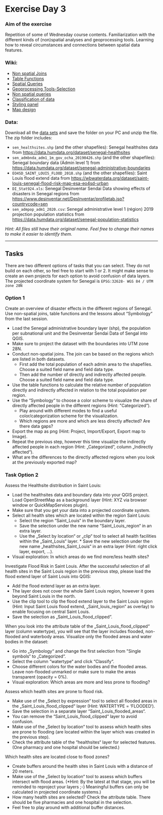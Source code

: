 # Exercise Day 3

### Aim of the exercise
Repetition of some of Wednesday course contents.
Familiarization with the different kinds of (non)spatial analyses and geoprocessing tools.
Learning how to reveal circumstances and connections between spatial data features.

### Wiki:
* [Non spatial Joins](https://gitlab.com/Alec-SE/gis-in-anticipatory-humanitarian-action/-/wikis/non-spatial-joins)
* [Table Functions](https://gitlab.com/Alec-SE/gis-in-anticipatory-humanitarian-action/-/wikis/table-functions)
* [Spatial Queries](https://gitlab.com/Alec-SE/gis-in-anticipatory-humanitarian-action/-/wikis/Spatial-queries)
* [Geoprocessing Tools-Selection](https://gitlab.com/Alec-SE/gis-in-anticipatory-humanitarian-action/-/wikis/Geoprocessing-tools)
* [Non spatial queries](https://gitlab.com/Alec-SE/gis-in-anticipatory-humanitarian-action/-/wikis/non-spatial-queries)
* [Classification of data](https://gitlab.com/Alec-SE/gis-in-anticipatory-humanitarian-action/-/wikis/Classification-of-data)
* [Styling panel](https://gitlab.com/Alec-SE/gis-in-anticipatory-humanitarian-action/-/wikis/Styling-panel)
* [Map design](https://gitlab.com/Alec-SE/gis-in-anticipatory-humanitarian-action/-/wikis/map-design)

### Data:
Download all the [data sets](Ex4_Data.zip) and save the folder on your PC and unzip the file. The zip folder includes:
- `sen_healthsites.shp` (and the other shapefiles): Senegal healthsites data from https://data.humdata.org/dataset/senegal-healthsites
- `sen_admbnda_adm1_1m_gov_ocha_20190426.shp` (and the other shapefiles): Senegal boundary data (Admin level 1) from https://data.humdata.org/dataset/senegal-administrative-boundaries
- `EO4SD_SAINT_LOUIS_FLOOD_2018.shp` (and the other shapefiles): Saint Louis flood extend data from https://wbwaterdata.org/dataset/saint-louis-senegal-flood-risk-map-esa-eo4sd-urban
- `DI_Stat924.xls`: Senegal Desinventar Sendai Data showing effects of disasters in Senegal regions from https://www.desinventar.net/DesInventar/profiletab.jsp?countrycode=sen
- `sen_admpop_adm1_2020.csv`: Senegal administrative level 1 (région) 2019 projection population statistics from https://data.humdata.org/dataset/senegal-population-statistics

*Hint: All files still have their original name. Feel free to change their names to make it easier to identify them.*

---

## Tasks

There are two different options of tasks that you can select. They do not build on each other, so feel free to start with 1 or 2. It might make sense to create an own projects for each option to avoid confusion of data layers. The projected coordinate system for Senegal is `EPSG:32628- WGS 84 / UTM zone 28N`

### Option 1
Create an overview of disaster effects in the different regions of Senegal. Use non-spatial joins, table functions and the lessons about “Symbology“ from the last session.

* Load the Senegal administrative boundary layer (shp),  the population per subnational unit  and the Desinventar Sendai Data of Sengal into QGIS.
* Make sure to project the dataset with the boundaries into UTM zone 28N.
* Conduct non-spatial joins. The join can be based on the regions which are listed in both datasets.
    * First add the total population of each admin area to the shapefiles. Choose a suited field name and field data type.
    * Then add the number of directly and indirectly affected people. Choose a suited field name and field data type.
* Use the table functions to calculate the relative number of population directly and indirectly affected in relation to the total population per region.
* Use the “Symbology“ to choose a color scheme to visualize the share of directly affected people in the different regions (Hint: "Categorized“).
    * Play around with different modes to find a useful color/categorization scheme for the visualization.
    * Which regions are more and which are less directly affected? Are there data gaps?
* Export the map as png (Hint: Project, Import/Export, Export map to Image).
* Repeat the previous step, however this time visualize the indirectly affected people in each region (Hint: „Categorized“, column „Indirectly affected“).
* What are the differences to the directly affected regions when you look at the previously exported map?

### Task Option 2
Assess the Healthsite distribution in Saint Louis:
* Load the healthsites data and boundary data into your QGIS project. Load OpenStreetMap as a background layer (Hint: XYZ via browser window or QuickMapServices plugin).
* Make sure that you get your data into a projected coordinate system.
* Select all health sites which are located within the region Saint Louis:
    * Select the region “Saint_Louis“ in the boundary layer.
    * Save the selection under the new name “Saint_Louis_region“ in an extra layer.
    * Use the „Select by location“ or „clip“ tool to select all health facilities within the „Saint_Louis“ layer. * Save the new selection under the new name „healthsites_Saint_Louis“ in an extra layer (Hint: right click layer, export, …).
* Visual exploration: In which areas do we find more/less health sites?

Investigate Flood Risk in Saint Louis. After the successful selection of all health sites in the Saint Louis region in the previous step, please load the flood extend layer of Saint Louis into QGIS:
* Add the flood extend layer as an extra layer.
* The layer does not cover the whole Saint Louis region, however it goes beyond Saint Louis in the north.
* Use the clip tool to clip the flood extend layer to the Saint Louis region (Hint: Input Saint Louis flood extend, „Saint_louis_region“ as overlay) to enable focusing on central Saint Louis.
* Save the selection as „Saint_Louis_flood_clipped“.

When you look into the attribute table of the „Saint_Louis_flood_clipped“ layer (column watertype), you will see that the layer includes flooded, non-flooded and waterbody areas. Visualize only the flooded areas and water bodies in the dataset:
* Go into „Symbology“ and change the first selection from "Single symbols“ to „Categorized“.
* Select the column “watertype“ and click “Classify“.
* Choose different colors for the water bodies and the flooded areas. Leave non-flooded unmarked or make sure to make the areas transparent (opacity = 0%).
* Visual exploration: Which areas are more and less prone to flooding?

Assess which health sites are prone to flood risk.
* Make use of the „Select by expression“ tool to select all flooded areas in the „Saint_Louis_flood_clipped“ layer (Hint: WATERTYPE = ‘FLOODED‘).
* Save the selection in a separate layer “Saint_Louis_flooded_areas“.
* You can remove the “Saint_Louis_flood_clipped“ layer to avoid confusion.
* Make use of the „Select by location“ tool to assess which health sites are prone to flooding (are located within the layer which was created in the previous step).
* Check the attribute table of the “healthsites“ layer for selected features. (One pharmacy and one hospital should be selected.)

Which health sites are located close to flood zones?
* Create buffers around the health sites in Saint Louis with a distance of 20 meters.
* Make use of the „Select by location“ tool to assess which buffers intersect with flood areas. (*Hint: By the latest at that stage, you will be reminded to reproject your layers ;-) Meaningful buffers can only be calculated in projected coordinate systems.)
* How many health sites are selected? Check the attribute table. There should be five pharmacies and one hospital in the selection.
* Feel free to play around with additional buffer distances.
